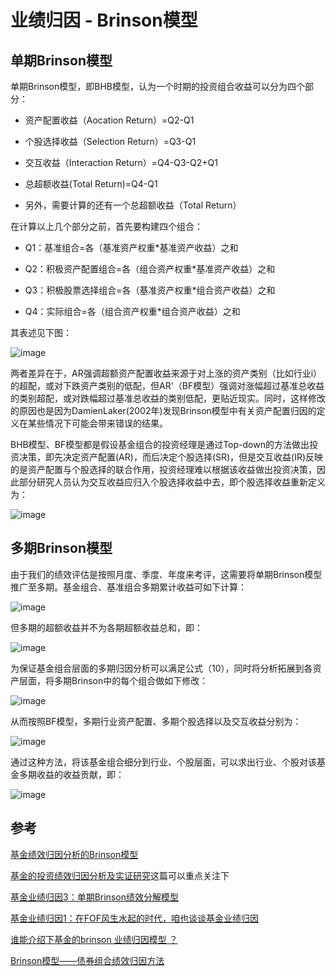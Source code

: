 # 业绩归因 - Brinson模型

## 单期Brinson模型

单期Brinson模型，即BHB模型，认为一个时期的投资组合收益可以分为四个部分：

- 资产配置收益（Aocation Return）=Q2-Q1

- 个股选择收益（Selection Return）=Q3-Q1

- 交互收益（Interaction Return）=Q4-Q3-Q2+Q1

- 总超额收益(Total Return)=Q4-Q1

- 另外，需要计算的还有一个总超额收益（Total Return）

在计算以上几个部分之前，首先要构建四个组合：

- Q1：基准组合=各（基准资产权重*基准资产收益）之和

- Q2：积极资产配置组合=各（组合资产权重*基准资产收益）之和

- Q3：积极股票选择组合=各（基准资产权重*组合资产收益）之和

- Q4：实际组合=各（组合资产权重*组合资产收益）之和

其表述见下图：

![image](http://g.hiphotos.baidu.com/news/w%3D638/sign=0e43eeddaa4bd11304cdb43162aea488/b21bb051f8198618f0ace52a4ded2e738ad4e6b1.jpg)

两者差异在于，AR强调超额资产配置收益来源于对上涨的资产类别（比如行业i）的超配，或对下跌资产类别的低配，但AR'（BF模型）强调对涨幅超过基准总收益的类别超配，或对跌幅超过基准总收益的类别低配，更贴近现实。同时，这样修改的原因也是因为DamienLaker(2002年)发现Brinson模型中有关资产配置归因的定义在某些情况下可能会带来错误的结果。

BHB模型、BF模型都是假设基金组合的投资经理是通过Top-down的方法做出投资决策，即先决定资产配置(AR)，而后决定个股选择(SR)，但是交互收益(IR)反映的是资产配置与个股选择的联合作用，投资经理难以根据该收益做出投资决策，因此部分研究人员认为交互收益应归入个股选择收益中去，即个股选择收益重新定义为：

![image](http://e.hiphotos.baidu.com/news/w%3D638/sign=7b7446af0d55b3199cf981767ba88286/9f2f070828381f303d938707ae014c086f06f092.jpg)

## 多期Brinson模型

由于我们的绩效评估是按照月度、季度、年度来考评，这需要将单期Brinson模型推广至多期。基金组合、基准组合多期累计收益可如下计算：

![image](http://f.hiphotos.baidu.com/news/w%3D638/sign=ac8635cbb419ebc4c078759aba27cf79/060828381f30e9246d2e969f4b086e061c95f792.jpg)

但多期的超额收益并不为各期超额收益总和，即：

![image](http://g.hiphotos.baidu.com/news/w%3D638/sign=dce28c87ecc4b7453494b415f7fd1e78/29381f30e924b8997fb6739669061d950b7bf692.jpg)

为保证基金组合层面的多期归因分析可以满足公式（10），同时将分析拓展到各资产层面，将多期Brinson中的每个组合做如下修改：

![image](http://c.hiphotos.baidu.com/news/w%3D638/sign=aa26c8a8a8c379317d68852ad3c5b784/86d6277f9e2f0708faee20aeee24b899a801f2b1.jpg)

从而按照BF模型，多期行业资产配置、多期个股选择以及交互收益分别为：

![image](http://b.hiphotos.baidu.com/news/w%3D638/sign=50e58c409b82d158bb825ab2b80b19d5/bba1cd11728b471038fef762c4cec3fdfd03234e.jpg)

通过这种方法，将该基金组合细分到行业、个股层面，可以求出行业、个股对该基金多期收益的收益贡献，即：

![image](http://d.hiphotos.baidu.com/news/w%3D638/sign=1f49eec6cbbf6c81f7372feb843fb1d7/738b4710b912c8fc4005fc63fb039245d78821ad.jpg)

## 参考

[基金绩效归因分析的Brinson模型](https://baijia.baidu.com/s?old_id=407637)

[基金的投资绩效归因分析及实证研究](https://wenku.baidu.com/view/c8c36af9700abb68a982fbc2.html)这篇可以重点关注下

[基金业绩归因3：单期Brinson绩效分解模型](http://myfof.org/thread-191-1-1.html)

[基金业绩归因1：在FOF风生水起的时代，咱也谈谈基金业绩归因](http://myfof.org/thread-53-1-1.html)

[谁能介绍下基金的brinson 业绩归因模型 ？](https://www.zhihu.com/question/22839335)

[Brinson模型——债券组合绩效归因方法](https://wenku.baidu.com/view/beaf42dd168884868662d65e.html)

